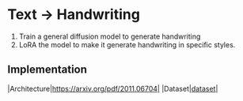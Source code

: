 # Text -> Handwriting
1. Train a general diffusion model to generate handwriting 
2. LoRA the model to make it generate handwriting in specific styles.

## Implementation
|Architecture|https://arxiv.org/pdf/2011.06704|
|Dataset|[dataset](https://fki.tic.heia-fr.ch/databases/download-the-iam-on-line-handwriting-database)|

